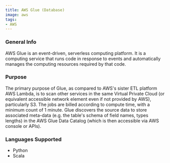 ```yaml
---
title: AWS Glue (Database)
image: aws
tags:
- AWS
---
```

### General Info

AWS Glue is an event-driven, serverless computing platform. It is a computing service that runs code in response to events and automatically manages the computing resources required by that code.

### Purpose

The primary purpose of Glue, as compared to AWS's sister ETL platform AWS Lambda, is to scan other services in the same Virtual Private Cloud (or equivalent accessible network element even if not provided by AWS), particularly S3. The jobs are billed according to compute time, with a minimum count of 1 minute. Glue discovers the source data to store associated meta-data (e.g. the table's schema of field names, types lengths) in the AWS Glue Data Catalog (which is then accessible via AWS console or APIs).

### Languages Supported

- Python
- Scala

[^1]: **Title:** []()<br>
**Publication:** []()<br>
**Date:** <br>
**Author(s):** []()<br>